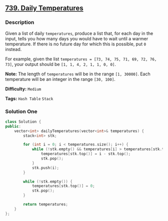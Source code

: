 ## [739. Daily Temperatures](https://leetcode.com/problems/daily-temperatures/description/)

### Description

Given a list of daily `temperatures`, produce a list that, for each day in the input, tells you how many days you would have to wait until a warmer temperature. If there is no future day for which this is possible, put `0` instead.

For example, given the list `temperatures = [73, 74, 75, 71, 69, 72, 76, 73]`, your output should be `[1, 1, 4, 2, 1, 1, 0, 0]`.

**Note:** The length of `temperatures` will be in the range `[1, 30000]`. Each temperature will be an integer in the range `[30, 100]`.

**Difficulty:** `Medium`

**Tags:** `Hash Table` `Stack`

### Solution One

```c++
class Solution {
public:
    vector<int> dailyTemperatures(vector<int>& temperatures) {
        stack<int> stk;

        for (int i = 0; i < temperatures.size(); i++) {
            while (!stk.empty() && temperatures[i] > temperatures[stk.top()]) {
                temperatures[stk.top()] = i - stk.top();
                stk.pop();
            }
            stk.push(i);
        }

        while (!stk.empty()) {
            temperatures[stk.top()] = 0;
            stk.pop();
        }

        return temperatures;
    }
};
```
